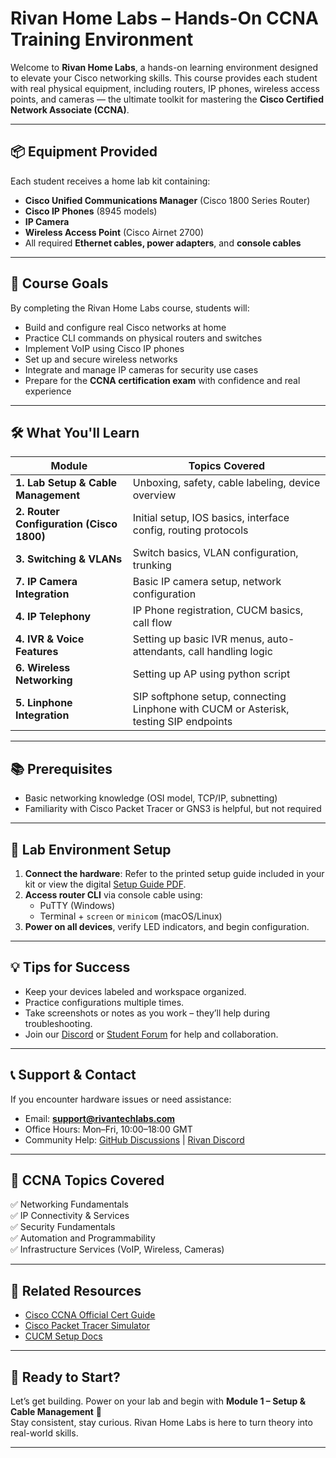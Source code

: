 # Rivan Home Labs – Hands-On CCNA Training Environment

Welcome to **Rivan Home Labs**, a hands-on learning environment designed to elevate your Cisco networking skills. This course provides each student with real physical equipment, including routers, IP phones, wireless access points, and cameras — the ultimate toolkit for mastering the **Cisco Certified Network Associate (CCNA)**.

---

## 📦 Equipment Provided

Each student receives a home lab kit containing:

- **Cisco Unified Communications Manager** (Cisco 1800 Series Router)
- **Cisco IP Phones** (8945 models)
- **IP Camera**
- **Wireless Access Point** (Cisco Airnet 2700)
- All required **Ethernet cables, power adapters**, and **console cables**

---

## 🎯 Course Goals

By completing the Rivan Home Labs course, students will:

- Build and configure real Cisco networks at home
- Practice CLI commands on physical routers and switches
- Implement VoIP using Cisco IP phones
- Set up and secure wireless networks
- Integrate and manage IP cameras for security use cases
- Prepare for the **CCNA certification exam** with confidence and real experience

---

## 🛠️ What You'll Learn

| Module | Topics Covered |
|--------|----------------|
| **1. Lab Setup & Cable Management** | Unboxing, safety, cable labeling, device overview |
| **2. Router Configuration (Cisco 1800)** | Initial setup, IOS basics, interface config, routing protocols |
| **3. Switching & VLANs** | Switch basics, VLAN configuration, trunking |
| **7. IP Camera Integration** | Basic IP camera setup, network configuration |
| **4. IP Telephony** | IP Phone registration, CUCM basics, call flow |
| **4. IVR & Voice Features** | Setting up basic IVR menus, auto-attendants, call handling logic |
| **6. Wireless Networking** | Setting up AP using python script |
| **5. Linphone Integration** | SIP softphone setup, connecting Linphone with CUCM or Asterisk, testing SIP endpoints |

---

## 📚 Prerequisites

- Basic networking knowledge (OSI model, TCP/IP, subnetting)
- Familiarity with Cisco Packet Tracer or GNS3 is helpful, but not required

---

## 🔧 Lab Environment Setup

1. **Connect the hardware**: Refer to the printed setup guide included in your kit or view the digital [Setup Guide PDF](#).
2. **Access router CLI** via console cable using:
   - PuTTY (Windows)
   - Terminal + `screen` or `minicom` (macOS/Linux)
3. **Power on all devices**, verify LED indicators, and begin configuration.

---

## 💡 Tips for Success

- Keep your devices labeled and workspace organized.
- Practice configurations multiple times.
- Take screenshots or notes as you work – they’ll help during troubleshooting.
- Join our [Discord](#) or [Student Forum](#) for help and collaboration.

---

## 📞 Support & Contact

If you encounter hardware issues or need assistance:

- Email: **support@rivantechlabs.com**
- Office Hours: Mon–Fri, 10:00–18:00 GMT
- Community Help: [GitHub Discussions](#) | [Rivan Discord](#)

---

## 🧠 CCNA Topics Covered

✅ Networking Fundamentals  
✅ IP Connectivity & Services  
✅ Security Fundamentals  
✅ Automation and Programmability  
✅ Infrastructure Services (VoIP, Wireless, Cameras)

---

## 🔗 Related Resources

- [Cisco CCNA Official Cert Guide](https://www.cisco.com/)
- [Cisco Packet Tracer Simulator](https://www.netacad.com/courses/packet-tracer)
- [CUCM Setup Docs](https://www.cisco.com/c/en/us/support/unified-communications/unified-communications-manager-callmanager/tsd-products-support-series-home.html)

---

## 🏁 Ready to Start?

Let’s get building. Power on your lab and begin with **Module 1 – Setup & Cable Management** 🚀  
Stay consistent, stay curious. Rivan Home Labs is here to turn theory into real-world skills.

---
